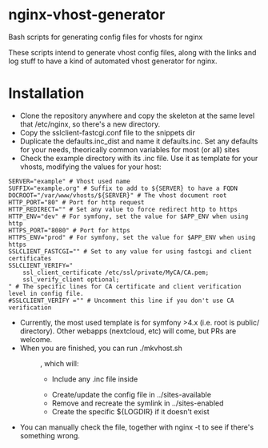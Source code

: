 # nginx-vhost-generator
Bash scripts for generating config files for vhosts for nginx

These scripts intend to generate vhost config files, along with the links and log stuff
to have a kind of automated vhost generator for nginx.

Installation
============

* Clone the repository anywhere and copy the skeleton at the same level that /etc/nginx,
so there's a new directory.
* Copy the sslclient-fastcgi.conf file to the snippets dir
* Duplicate the defaults.inc_dist and name it defaults.inc. Set any defaults for your needs, theorically
common variables for most (or all) sites
* Check the example directory with its .inc file. Use it as template for your vhosts, modifying the values
for your host:

```
SERVER="example" # Vhost used name
SUFFIX="example.org" # Suffix to add to ${SERVER} to have a FQDN
DOCROOT="/var/www/vhosts/${SERVER}" # The vhost document root
HTTP_PORT="80" # Port for http request
HTTP_REDIRECT="" # Set any value to force redirect http to https
HTTP_ENV="dev" # For symfony, set the value for $APP_ENV when using http
HTTPS_PORT="8080" # Port for https
HTTPS_ENV="prod" # For symfony, set the value for $APP_ENV when using https
SSLCLIENT_FASTCGI="" # Set to any value for using fastcgi and client certificates
SSLCLIENT_VERIFY="
    ssl_client_certificate /etc/ssl/private/MyCA/CA.pem;
    ssl_verify_client optional;
" # The specific lines for CA certificate and client verification level in config file.
#SSLCLIENT_VERIFY ="" # Uncomment this line if you don't use CA verification
```

* Currently, the most used template is for symfony >4.x (i.e. root is public/ directory). Other webapps (nextcloud, etc)
will come, but PRs are welcome.
* When you are finished, you can run ./mkvhost.sh <dir>, which will:
    * Include any .inc file inside <dir>
    * Create/update the config file in ../sites-available
    * Remove and recreate the symlink in ../sites-enabled
    * Create the specific ${LOGDIR} if it doesn't exist
* You can manually check the file, together with nginx -t to see if there's something wrong.
